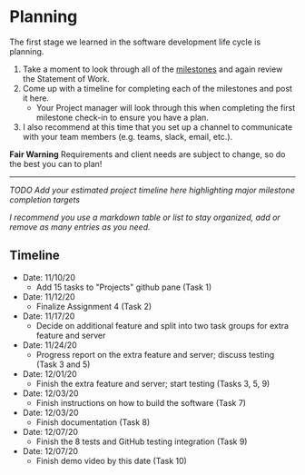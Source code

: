 # Planning

The first stage we learned in the software development life cycle is planning. 

1. Take a moment to look through all of the [milestones](./../) and again review the Statement of Work. 
2. Come up with a timeline for completing each of the milestones and post it here.
	- Your Project manager will look through this when completing the first milestone check-in to ensure you have a plan.
3. I also recommend at this time that you set up a channel to communicate with your team members (e.g. teams, slack, email, etc.).

**Fair Warning** Requirements and client needs are subject to change, so do the best you can to plan!

<hr>

*TODO Add your estimated project timeline here highlighting major milestone completion targets*

*I recommend you use a markdown table or list to stay organized, add or remove as many entries as you need.*


## Timeline

- Date: 11/10/20
	- Add 15 tasks to "Projects" github pane (Task 1)
- Date: 11/12/20
	- Finalize Assignment 4 (Task 2)
- Date: 11/17/20
	- Decide on additional feature and split into two task groups for extra feature and server
- Date: 11/24/20
	- Progress report on the extra feature and server; discuss testing (Task 3 and 5)
- Date: 12/01/20
	- Finish the extra feature and server; start testing (Tasks 3, 5, 9)
- Date: 12/03/20
	- Finish instructions on how to build the software (Task 7)
- Date: 12/03/20
	- Finish documentation (Task 8)
- Date: 12/07/20
	- Finish the 8 tests and GitHub testing integration (Task 9)
- Date: 12/07/20
	- Finish demo video by this date (Task 10)
